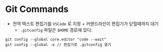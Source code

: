 # Git Commands

  - 전역 텍스트 편집기를 `VSCode` 로 지정 + 커맨드라인이 편집기가 닫힐때까지 대기
    - `.gitconfig` 파일은 `$HOME` 경로에 있다.

```git
git config --global core.editor "code --wait"
git config --global -e // 편집기로 .gitconfig 열기
```